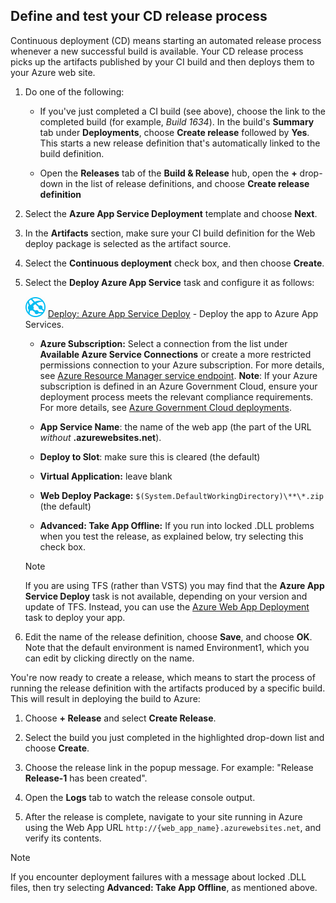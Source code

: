 <h2 id="cd">Define and test your CD release process</h2>

Continuous deployment (CD) means starting an automated release process whenever a new successful build is available.
Your CD release process picks up the artifacts published by your CI build and then deploys them to your Azure web site.

1. Do one of the following:

   * If you've just completed a CI build (see above), choose the link to the completed build (for example, _Build 1634_).
     In the build's **Summary** tab under **Deployments**, choose **Create release** followed by **Yes**.
     This starts a new release definition that's automatically linked to the build definition.

   * Open the **Releases** tab of the **Build &amp; Release** hub, open the **+** drop-down
     in the list of release definitions, and choose **Create release definition** 

1. Select the **Azure App Service Deployment** template and choose **Next**.

1. In the **Artifacts** section, make sure your CI build definition for the Web deploy package is selected as the artifact source.

1. Select the **Continuous deployment** check box, and then choose **Create**.

1. Select the **Deploy Azure App Service** task and configure it as follows:
 
   ![Deploy: Azure App Service Deploy](../../tasks/deploy/_img/azure-web-app-deployment-icon.png) [Deploy: Azure App Service Deploy](../../tasks/deploy/azure-app-service-deploy.md) - Deploy the app to Azure App Services.
   
   - **Azure Subscription:** Select a connection from the list under **Available Azure Service Connections** or create a more restricted permissions connection to your Azure subscription. For more details, see [Azure Resource Manager service endpoint](../../concepts/library/service-endpoints.md#sep-azure-rm). **Note**: If your Azure subscription is defined in an Azure Government Cloud, ensure your deployment process meets the relevant compliance requirements. For more details, see [Azure Government Cloud deployments](../../concepts/library/government-cloud.md).
   
   - **App Service Name**: the name of the web app (the part of the URL *without* **.azurewebsites.net**).
   
   - **Deploy to Slot**: make sure this is cleared (the default)
   
   - **Virtual Application:** leave blank
   
   - **Web Deploy Package:** `$(System.DefaultWorkingDirectory)\**\*.zip` (the default)
   
   - **Advanced: Take App Offline:** If you run into locked .DLL problems when you test the release, as explained below, try selecting this check box.<p />

   > [!Note]
   >
   > If you are using TFS (rather than VSTS) you may find that the **Azure App Service Deploy** task is not available, depending on your version and update of TFS.
   > Instead, you can use the [Azure Web App Deployment](https://github.com/Microsoft/vsts-tasks/tree/master/Tasks/AzureRmWebAppDeployment) task to deploy your app.

1. Edit the name of the release definition, choose **Save**, and choose **OK**.
   Note that the default environment is named Environment1, which you can edit by clicking directly on the name.

You're now ready to create a release, which means to start the process of running the release definition with the artifacts produced by a specific build. This will result in deploying the build to Azure:

1. Choose **+ Release** and select **Create Release**.

1. Select the build you just completed in the highlighted drop-down list and choose **Create**.

1. Choose the release link in the popup message. For example: "Release **Release-1** has been created".

1. Open the **Logs** tab to watch the release console output.

1. After the release is complete, navigate to your site running in Azure using the Web App URL `http://{web_app_name}.azurewebsites.net`, and verify its contents.

> [!Note]
>
> If you encounter deployment failures with a message about locked .DLL files, then try selecting **Advanced: Take App Offline**, as mentioned above.
